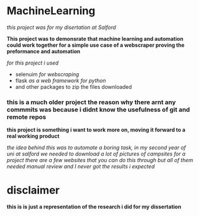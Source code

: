 # MachineLearning
_this project was for my disertation at Salford_

**This project was to demonsrate that machine learning and automation could work together for a simple use case of a webscraper proving the preformance and automation**

_for this project i used_
* selenuim _for webscraping_
* flask _as a web framework for python_
* and other packages to zip the files downloaded

### this is a much older project the reason why there arnt any commmits was because i didnt know the usefulness of git and remote repos
**this project is something i want to work more on, moving it forward to a real working product**

_the idea behind this was to automate a boring task, in my second year of uni at salford we needed to download a lot of pictures of campsites for a project there are a few websites that you can do this through but all of them needed manual review and I never got the results i expected_

# disclaimer
**this is is just a representation of the research i did for my dissertation**
